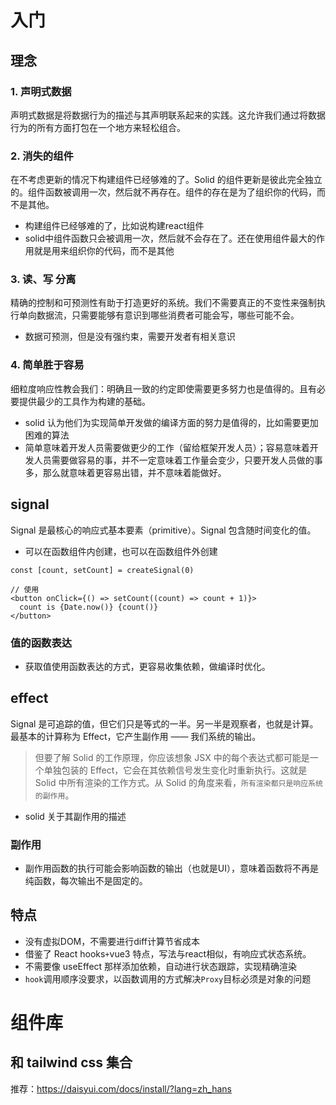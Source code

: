 # 入门

## 理念

### 1. 声明式数据

声明式数据是将数据行为的描述与其声明联系起来的实践。这允许我们通过将数据行为的所有方面打包在一个地方来轻松组合。

### 2. 消失的组件

在不考虑更新的情况下构建组件已经够难的了。Solid 的组件更新是彼此完全独立的。组件函数被调用一次，然后就不再存在。组件的存在是为了组织你的代码，而不是其他。

* 构建组件已经够难的了，比如说构建react组件
* solid中组件函数只会被调用一次，然后就不会存在了。还在使用组件最大的作用就是用来组织你的代码，而不是其他

### 3. 读、写 分离

精确的控制和可预测性有助于打造更好的系统。我们不需要真正的不变性来强制执行单向数据流，只需要能够有意识到哪些消费者可能会写，哪些可能不会。

* 数据可预测，但是没有强约束，需要开发者有相关意识

### 4. 简单胜于容易

细粒度响应性教会我们：明确且一致的约定即使需要更多努力也是值得的。且有必要提供最少的工具作为构建的基础。

* solid 认为他们为实现简单开发做的编译方面的努力是值得的，比如需要更加困难的算法
* 简单意味着开发人员需要做更少的工作（留给框架开发人员）；容易意味着开发人员需要做容易的事，并不一定意味着工作量会变少，只要开发人员做的事多，那么就意味着更容易出错，并不意味着能做好。

## signal

Signal 是最核心的响应式基本要素（primitive）。Signal 包含随时间变化的值。

* 可以在函数组件内创建，也可以在函数组件外创建

```tsx
const [count, setCount] = createSignal(0)

// 使用
<button onClick={() => setCount((count) => count + 1)}>
  count is {Date.now()} {count()}
</button>
```

### 值的函数表达

* 获取值使用函数表达的方式，更容易收集依赖，做编译时优化。

## effect

Signal 是可追踪的值，但它们只是等式的一半。另一半是观察者，也就是计算。最基本的计算称为 Effect，它产生副作用 —— 我们系统的输出。

> 但要了解 Solid 的工作原理，你应该想象 JSX 中的每个表达式都可能是一个单独包装的 Effect，它会在其依赖信号发生变化时重新执行。这就是 Solid 中所有渲染的工作方式。从 Solid 的角度来看，`所有渲染都只是响应系统的副作用`。

* solid 关于其副作用的描述

### 副作用

* 副作用函数的执行可能会影响函数的输出（也就是UI），意味着函数将不再是纯函数，每次输出不是固定的。



## 特点

* 没有虚拟DOM，不需要进行diff计算节省成本
* 借鉴了 React hooks` + `vue3 特点，写法与react相似，有响应式状态系统。
* 不需要像 useEffect 那样添加依赖，自动进行状态跟踪，实现精确渲染
* `hook`调用顺序没要求，以函数调用的方式解决`Proxy`目标必须是对象的问题

# 组件库

## 和 tailwind css 集合

推荐：https://daisyui.com/docs/install/?lang=zh_hans